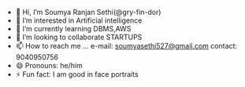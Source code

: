- 👋 Hi, I’m Soumya Ranjan Sethi(@gry-fin-dor) 
- 👀 I’m interested in Artificial intelligence
- 🌱 I’m currently learning DBMS,AWS
- 💞️ I’m looking to collaborate STARTUPS
- 📫 How to reach me ...
e-mail: soumyasethi527@gmail.com
contact: 9040950756
- 😄 Pronouns: he/him
- ⚡ Fun fact: I am good in face portraits 

<!---
gry-fin-dor/gry-fin-dor is a ✨ special ✨ repository because its `README.md` (this file) appears on your GitHub profile.
You can click the Preview link to take a look at your changes.
--->
